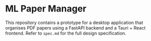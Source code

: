 # ML Paper Manager

This repository contains a prototype for a desktop application that organises PDF papers using a FastAPI backend and a Tauri + React frontend. Refer to `spec.md` for the full design specification.
